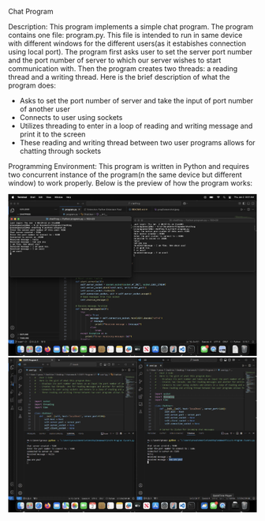 Chat Program

Description: 
This program implements a simple chat program. The program contains one file: program.py. This file is intended to run in same device with different windows for the different users(as it estabishes connection using local port). The program first asks user to set the server port number and the port number of server to which our server wishes to start communication with. Then the program creates two threads: a reading thread and a writing thread. Here is the brief description of what the program does:

- Asks to set the port number of server and take the input of port number of another user
- Connects to user using sockets
- Utilizes threading to enter in a loop of reading and writing message and print it to the screen
- These reading and writing thread between two user programs allows for chatting through sockets

Programming Environment:
This program is written in Python and requires two concurrent instance of the program(n the same device but different window) to work properly. Below is the preview of how the program works:

![Project Screenshot](./progScreenshot2.jpeg)
![Project Screenshot](./progScreenshot.jpeg)
